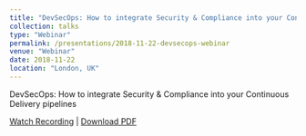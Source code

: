 ```yaml
---
title: "DevSecOps: How to integrate Security & Compliance into your Continuous Delivery pipelines"
collection: talks
type: "Webinar"
permalink: /presentations/2018-11-22-devsecops-webinar
venue: "Webinar"
date: 2018-11-22
location: "London, UK"
---
```


DevSecOps: How to integrate Security & Compliance into your Continuous Delivery pipelines

[Watch Recording]() | [Download PDF](/files/Micro%20Focus%20-%20DevSecOps%20and%20Continuous%20Delivery.pdf)
